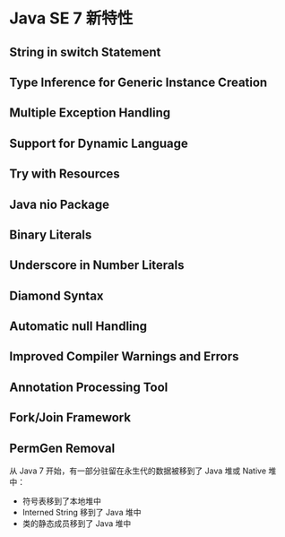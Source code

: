 # Java SE 7 新特性



## String in switch Statement



## Type Inference for Generic Instance Creation



## Multiple Exception Handling



## Support for Dynamic Language



## Try with Resources



## Java nio Package



## Binary Literals



## Underscore in Number Literals



## Diamond Syntax



## Automatic null Handling



## Improved Compiler Warnings and Errors



## Annotation Processing Tool



## Fork/Join Framework



## PermGen Removal

从 Java 7 开始，有一部分驻留在永生代的数据被移到了 Java 堆或 Native 堆中：

- 符号表移到了本地堆中
- Interned String 移到了 Java 堆中
- 类的静态成员移到了 Java 堆中

